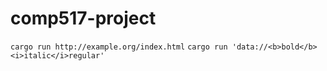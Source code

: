 # comp517-project

`cargo run http://example.org/index.html`
`cargo run 'data://<b>bold</b><i>italic</i>regular'`